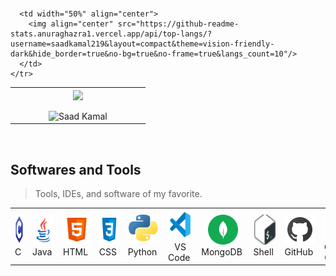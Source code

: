 <p align="center">   
  <br>
  <table border="0" align="center">
    <tr border="0">
      <td width="50%" align="center">
        <img align="center" src="https://github-readme-stats.vercel.app/api?username=saadkamal219&theme=vision-friendly-dark&show_icons=true&count_private=true&hide_border=true"/>
        <br></br>
        <img title="🔥 Get streak stats for your profile at git.io/streak-stats" alt="Saad Kamal" src="https://github-readme-streak-stats.herokuapp.com/?user=saadkamal219&theme=vision-friendly-dark&hide_border=true" />
      </td>

      <td width="50%" align="center">
        <img align="center" src="https://github-readme-stats.anuraghazra1.vercel.app/api/top-langs/?username=saadkamal219&layout=compact&theme=vision-friendly-dark&hide_border=true&no-bg=true&no-frame=true&langs_count=10"/>
      </td>
    </tr>
  </table>
  </br>
</p>

<h2 align="left" id="macropower-tech">Softwares and Tools</h2>

> Tools, IDEs, and software of my favorite.

<table>
  <tr>
    <td align="center" width="96">
      <a href="https://www.cprogramming.com/">
        <img src="./images/c_icon.svg" width="48" height="48" alt="c" />
      </a>
      <br>C&nbsp;
    </td>
    <td align="center" width="96">
      <a href="https://www.java.com/">
        <img src="./images/java_icon.svg" width="48" height="48" alt="java" />
      </a>
      <br>Java&nbsp;
    </td>
    <td align="center" width="96">
      <a href="https://developer.mozilla.org/en-US/docs/Web/HTML">
        <img src="./images/html_icon.svg" width="48" height="48" alt="html" />
      </a>
      <br>HTML&nbsp;
    </td>
    <td align="center" width="96">
      <a href="https://developer.mozilla.org/en-US/docs/Web/CSS">
        <img src="./images/css_icon.svg" width="48" height="48" alt="css" />
      </a>
      <br>CSS&nbsp;
    <td align="center" width="96">
      <a href="https://www.codeblocks.org/">
        <img src="./images/python.png" width="48" height="48" alt="python" />
      </a>
      <br>Python&nbsp;
    </td>
    <td align="center" width="96">
      <a href="https://code.visualstudio.com/">
        <img src="./images/visual_studio_code_icon.svg" width="48" height="48" alt="visual studio code" />
      </a>
      <br>VS Code&nbsp;
    </td>
    <td align="center" width="96">
      <a href="https://www.sqlite.org/">
        <img src="./images/mongodb.svg" width="48" height="48" alt="mongodb" />
      </a>
      <br>MongoDB&nbsp;
    </td>
    <td align="center" width="96">
      <a href="https://www.mysql.com/">
        <img src="./images/shell.png" width="48" height="48" alt="shell" />
      </a>
      <br>Shell&nbsp;
    </td>
    <td align="center" width="96">
      <a href="https://github.com/rakibhasan1030/">
        <img src="./images/github_icon.svg" width="48" height="48" alt="github" />
      </a>
      <br>GitHub&nbsp;
    </td>
    <td align="center" width="96">
      <a href="https://gitlab.com/rakibhasan1030/">
        <img src="./images/colab.png" width="48" height="48" alt="colab" />
      </a>
      <br>Google CoLab&nbsp;
    </td>
  </tr>
</table>

<br>

